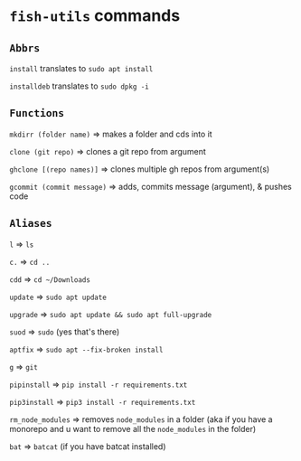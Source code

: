 # `fish-utils` commands

## `Abbrs`

`install` translates to `sudo apt install`

`installdeb` translates to `sudo dpkg -i`

## `Functions`

`mkdirr (folder name)` => makes a folder and cds into it 

`clone (git repo)` => clones a git repo from argument

`ghclone [(repo names)]` => clones multiple gh repos from argument(s)

`gcommit (commit message)` => adds, commits message (argument), & pushes code

## `Aliases`

`l` => `ls`

`c.` => `cd ..`

`cdd` => `cd ~/Downloads`

`update` => `sudo apt update`

`upgrade` => `sudo apt update && sudo apt full-upgrade`

`suod` => `sudo` (yes that's there)

`aptfix` => `sudo apt --fix-broken install`

`g` => `git`

`pipinstall` => `pip install -r requirements.txt`

`pip3install` => `pip3 install -r requirements.txt`

`rm_node_modules` => removes `node_modules` in a folder (aka if you have a monorepo and u want to remove all the `node_modules` in the folder) 

`bat` => `batcat` (if you have batcat installed)